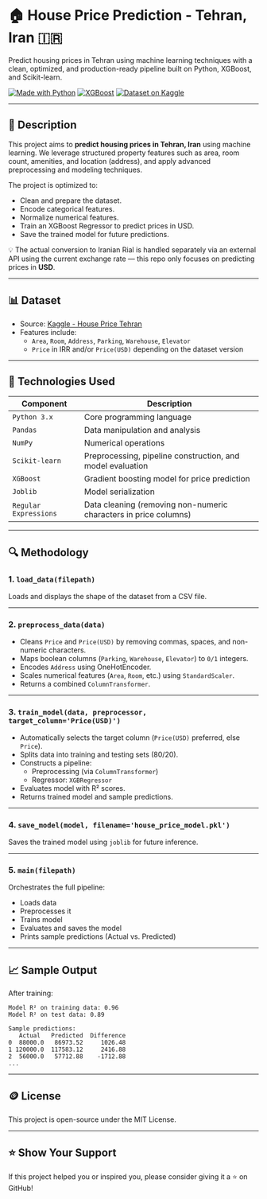 
# 🏠 House Price Prediction - Tehran, Iran 🇮🇷

Predict housing prices in Tehran using machine learning techniques with a clean, optimized, and production-ready pipeline built on Python, XGBoost, and Scikit-learn.

[![Made with Python](https://img.shields.io/badge/Made%20with-Python-blue?style=flat-square&logo=python&logoColor=white)](https://python.org/)
[![XGBoost](https://img.shields.io/badge/Model-XGBoost-brightgreen?style=flat-square&logo=xgboost)](https://xgboost.readthedocs.io/)
[![Dataset on Kaggle](https://img.shields.io/badge/Dataset-Kaggle-blue?style=flat-square&logo=kaggle)](https://www.kaggle.com/datasets/mokar2001/house-price-tehran-iran/data)

---

## 📌 Description

This project aims to **predict housing prices in Tehran, Iran** using machine learning. We leverage structured property features such as area, room count, amenities, and location (address), and apply advanced preprocessing and modeling techniques.

The project is optimized to:
- Clean and prepare the dataset.
- Encode categorical features.
- Normalize numerical features.
- Train an XGBoost Regressor to predict prices in USD.
- Save the trained model for future predictions.

💡 The actual conversion to Iranian Rial is handled separately via an external API using the current exchange rate — this repo only focuses on predicting prices in **USD**.

---

## 📊 Dataset

- Source: [Kaggle - House Price Tehran](https://www.kaggle.com/datasets/mokar2001/house-price-tehran-iran/data)
- Features include:
  - `Area`, `Room`, `Address`, `Parking`, `Warehouse`, `Elevator`
  - `Price` in IRR and/or `Price(USD)` depending on the dataset version

---

## 🔧 Technologies Used

| Component        | Description                                                                 |
|------------------|-----------------------------------------------------------------------------|
| `Python 3.x`     | Core programming language                                                   |
| `Pandas`         | Data manipulation and analysis                                              |
| `NumPy`          | Numerical operations                                                        |
| `Scikit-learn`   | Preprocessing, pipeline construction, and model evaluation                  |
| `XGBoost`        | Gradient boosting model for price prediction                                |
| `Joblib`         | Model serialization                                                         |
| `Regular Expressions` | Data cleaning (removing non-numeric characters in price columns)        |

---

## 🔍 Methodology

### 1. `load_data(filepath)`
Loads and displays the shape of the dataset from a CSV file.

---

### 2. `preprocess_data(data)`
- Cleans `Price` and `Price(USD)` by removing commas, spaces, and non-numeric characters.
- Maps boolean columns (`Parking`, `Warehouse`, `Elevator`) to `0/1` integers.
- Encodes `Address` using OneHotEncoder.
- Scales numerical features (`Area`, `Room`, etc.) using `StandardScaler`.
- Returns a combined `ColumnTransformer`.

---

### 3. `train_model(data, preprocessor, target_column='Price(USD)')`
- Automatically selects the target column (`Price(USD)` preferred, else `Price`).
- Splits data into training and testing sets (80/20).
- Constructs a pipeline:
  - Preprocessing (via `ColumnTransformer`)
  - Regressor: `XGBRegressor`
- Evaluates model with R² scores.
- Returns trained model and sample predictions.

---

### 4. `save_model(model, filename='house_price_model.pkl')`
Saves the trained model using `joblib` for future inference.

---

### 5. `main(filepath)`
Orchestrates the full pipeline:
- Loads data
- Preprocesses it
- Trains model
- Evaluates and saves the model
- Prints sample predictions (Actual vs. Predicted)

---

## 📈 Sample Output

After training:

```plaintext
Model R² on training data: 0.96
Model R² on test data: 0.89

Sample predictions:
   Actual   Predicted  Difference
0  88000.0   86973.52     1026.48
1 120000.0  117583.12     2416.88
2  56000.0   57712.88    -1712.88
...
```

---


## 🪙 License

This project is open-source under the MIT License.

---

## ⭐️ Show Your Support

If this project helped you or inspired you, please consider giving it a ⭐️ on GitHub!

```

